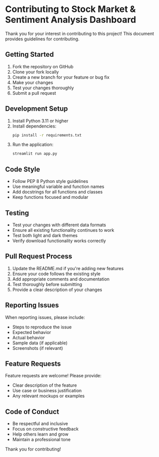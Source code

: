 # Contributing to Stock Market & Sentiment Analysis Dashboard

Thank you for your interest in contributing to this project! This document provides guidelines for contributing.

## Getting Started

1. Fork the repository on GitHub
2. Clone your fork locally
3. Create a new branch for your feature or bug fix
4. Make your changes
5. Test your changes thoroughly
6. Submit a pull request

## Development Setup

1. Install Python 3.11 or higher
2. Install dependencies:
   ```bash
   pip install -r requirements.txt
   ```
3. Run the application:
   ```bash
   streamlit run app.py
   ```

## Code Style

- Follow PEP 8 Python style guidelines
- Use meaningful variable and function names
- Add docstrings for all functions and classes
- Keep functions focused and modular

## Testing

- Test your changes with different data formats
- Ensure all existing functionality continues to work
- Test both light and dark themes
- Verify download functionality works correctly

## Pull Request Process

1. Update the README.md if you're adding new features
2. Ensure your code follows the existing style
3. Add appropriate comments and documentation
4. Test thoroughly before submitting
5. Provide a clear description of your changes

## Reporting Issues

When reporting issues, please include:
- Steps to reproduce the issue
- Expected behavior
- Actual behavior
- Sample data (if applicable)
- Screenshots (if relevant)

## Feature Requests

Feature requests are welcome! Please provide:
- Clear description of the feature
- Use case or business justification
- Any relevant mockups or examples

## Code of Conduct

- Be respectful and inclusive
- Focus on constructive feedback
- Help others learn and grow
- Maintain a professional tone

Thank you for contributing!